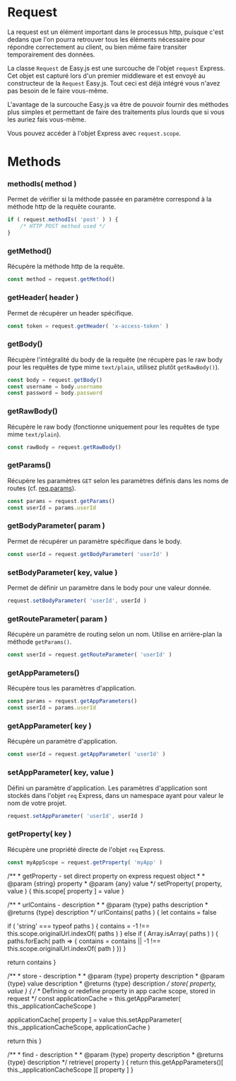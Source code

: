 # Request

La request est un élément important dans le processus http, puisque c'est dedans que l'on pourra retrouver tous les éléments nécessaire pour répondre correctement au client, ou bien même faire transiter temporairement des données.

La classe `Request` de Easy.js est une surcouche de l'objet `request` Express. Cet objet est capturé lors d'un premier middleware et est envoyé au constructeur de la `Request` Easy.js. Tout ceci est déjà intégré vous n'avez pas besoin de le faire vous-même.

L'avantage de la surcouche Easy.js va être de pouvoir fournir des méthodes plus simples et permettant de faire des traitements plus lourds que si vous les auriez fais vous-même.

Vous pouvez accéder à l'objet Express avec `request.scope`.

# Methods

### methodIs( method )

Permet de vérifier si la méthode passée en paramètre correspond à la méthode http de la requête courante.

```javascript
if ( request.methodIs( 'post' ) ) {
    /* HTTP POST method used */
}
```

### getMethod()

Récupère la méthode http de la requête.

```javascript
const method = request.getMethod()
```

### getHeader( header )

Permet de récupérer un header spécifique.


```javascript
const token = request.getHeader( 'x-access-token' )
```

### getBody()

Récupère l'intégralité du body de la requête (ne récupère pas le raw body pour les requêtes de type mime `text/plain`, utilisez plutôt `getRawBody()`).

```javascript
const body = request.getBody()
const username = body.username
const password = body.password
```

### getRawBody()

Récupère le raw body (fonctionne uniquement pour les requêtes de type mime `text/plain`).

```javascript
const rawBody = request.getRawBody()
```

### getParams()

Récupère les paramètres `GET` selon les paramètres définis dans les noms de routes (cf. [req.params](http://expressjs.com/en/api.html#req.params)).

```javascript
const params = request.getParams()
const userId = params.userId
```

### getBodyParameter( param )

Permet de récupérer un paramètre spécifique dans le body.

```javascript
const userId = request.getBodyParameter( 'userId' )
```

### setBodyParameter( key, value )

Permet de définir un paramètre dans le body pour une valeur donnée.

```javascript
request.setBodyParameter( 'userId', userId )
```

### getRouteParameter( param )

Récupère un paramètre de routing selon un nom. Utilise en arrière-plan la méthode `getParams()`.

```javascript
const userId = request.getRouteParameter( 'userId' )
```

### getAppParameters()

Récupère tous les paramètres d'application.

```javascript
const params = request.getAppParameters()
const userId = params.userId
```

### getAppParameter( key )

Récupère un paramètre d'application.

```javascript
const userId = request.getAppParameter( 'userId' )
```

### setAppParameter( key, value )

Défini un paramètre d'application. Les paramètres d'application sont stockés dans l'objet `req` Express, dans un namespace ayant pour valeur le nom de votre projet.

```javascript
request.setAppParameter( 'userId', userId )
```

### getProperty( key )

Récupère une propriété directe de l'objet `req` Express.

```javascript
const myAppScope = request.getProperty( 'myApp' )
```


 /** * getProperty - set direct property on express request object * * @param {string} property * @param {any} value */ setProperty( property, value ) { this.scope[ property ] = value }

 /** * urlContains - description * * @param {type} paths description * @returns {type} description */ urlContains( paths ) { let contains = false

 if ( 'string' === typeof paths ) { contains = -1 !== this.scope.originalUrl.indexOf( paths ) } else if ( Array.isArray( paths ) ) { paths.forEach( path => { contains = contains || -1 !== this.scope.originalUrl.indexOf( path ) }) }

 return contains }

 /** * store - description * * @param {type} property description * @param {type} value description * @returns {type} description */ store( property, value ) { /* * Defining or redefine property in app cache scope, stored in request */ const applicationCache = this.getAppParameter( this._applicationCacheScope )

 applicationCache[ property ] = value this.setAppParameter( this._applicationCacheScope, applicationCache )

 return this }

 /** * find - description * * @param {type} property description * @returns {type} description */ retrieve( property ) { return this.getAppParameters()[ this._applicationCacheScope ][ property ] }

